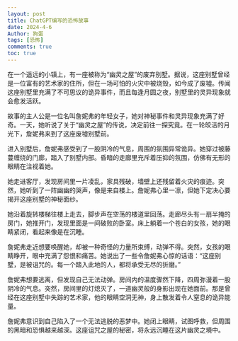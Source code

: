 ```yaml
---
layout: post
title: ChatGPT编写的恐怖故事
date: 2024-4-6
Author: 狗蛋
tags: [恐怖]
comments: true
toc: true
---
```

在一个遥远的小镇上，有一座被称为“幽灵之屋”的废弃别墅。据说，这座别墅曾经是一位富有的艺术家的住所，但在一场可怕的火灾中被烧毁，如今成了废墟。传闻这座别墅里充满了不可思议的诡异事件，而且每逢月圆之夜，别墅里的灵异现象就会愈发活跃。

故事的主人公是一位名叫詹妮弗的年轻女子，她对神秘事件和灵异现象充满了好奇。一天，她听说了关于“幽灵之屋”的传说，决定前往一探究竟。在一轮皎洁的月光下，詹妮弗来到了这座废墟别墅前。

进入别墅后，詹妮弗感受到了一股阴冷的气息，周围的氛围异常诡异。她穿过被藤蔓缠绕的门廊，踏入了别墅内部。昏暗的走廊里充斥着压抑的氛围，仿佛有无形的眼睛在注视着她。

她走进客厅，发现房间里一片凌乱，家具残破，墙壁上还残留着火灾的痕迹。突然，她听到了一阵幽幽的哭声，像是来自楼上。詹妮弗心里一凛，但她下定决心要揭开这座别墅的神秘面纱。

她沿着旋转楼梯往楼上走去，脚步声在空荡的楼道里回荡。走廊尽头有一扇半掩的房门，她推开门，发现里面是一间破败的卧室。床上躺着一个苍白的女孩，她的眼睛紧闭，看起来像是在沉睡。

詹妮弗走近想要唤醒她，却被一种奇怪的力量所束缚，动弹不得。突然，女孩的眼睛睁开，眼中充满了怨恨和痛苦。她说出了一些令詹妮弗心惊的话语：“这座别墅，是被诅咒的。每一个踏入此地的人，都将承受无尽的折磨。”

詹妮弗想要逃离，但发现自己无法动弹。房间内的温度骤然下降，四周弥漫着一股阴冷的气息。突然，房间里的灯熄灭了，一道幽灵般的身影出现在她面前。那是曾经在这座别墅中失踪的艺术家，他的眼睛空洞无神，身上散发着令人窒息的诡异能量。

詹妮弗意识到自己陷入了一个无法逃脱的恶梦中。她闭上眼睛，试图呼救，但周围的黑暗和恐惧越来越深。这座诅咒之屋的秘密，将永远沉睡在这片幽灵之境中。